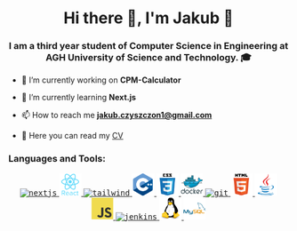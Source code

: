 <h1 align="center">Hi there 👋, I'm Jakub 🤵</h1>
<h3 align="center">I am a third year student of Computer Science in Engineering at AGH University of Science and Technology. 🎓</h3>

- 🔭 I’m currently working on **CPM-Calculator**

- 🌱 I’m currently learning **Next.js**

- 📫 How to reach me **jakub.czyszczon1@gmail.com**

- 📄 Here you can read my <a href="https://github.com/JCzyszczon/JCzyszczon/blob/main/Jakub-Czyszczoń-CV.pdf">CV</a>

<h3 align="left">Languages and Tools:</h3>
<p align="center"> <a href="https://nextjs.org/" target="_blank" rel="noreferrer"> <kbd><img src="https://cdn.worldvectorlogo.com/logos/nextjs-2.svg" alt="nextjs" width="40" height="40"/></kbd> </a> <a href="https://reactjs.org/" target="_blank" rel="noreferrer"> <kbd><img src="https://raw.githubusercontent.com/devicons/devicon/master/icons/react/react-original-wordmark.svg" alt="react" width="40" height="40"/></kbd> </a> <a href="https://tailwindcss.com/" target="_blank" rel="noreferrer"> <kbd><img src="https://www.vectorlogo.zone/logos/tailwindcss/tailwindcss-icon.svg" alt="tailwind" width="40" height="40"/></kbd> </a><a href="https://www.w3schools.com/cpp/" target="_blank" rel="noreferrer"> <kbd><img src="https://raw.githubusercontent.com/devicons/devicon/master/icons/cplusplus/cplusplus-original.svg" alt="cplusplus" width="40" height="40"/></kbd> </a> <a href="https://www.w3schools.com/css/" target="_blank" rel="noreferrer"> <kbd><img src="https://raw.githubusercontent.com/devicons/devicon/master/icons/css3/css3-original-wordmark.svg" alt="css3" width="40" height="40"/></kbd> </a> <a href="https://www.docker.com/" target="_blank" rel="noreferrer"> <kbd><img src="https://raw.githubusercontent.com/devicons/devicon/master/icons/docker/docker-original-wordmark.svg" alt="docker" width="40" height="40"/></kbd> </a> <a href="https://git-scm.com/" target="_blank" rel="noreferrer"> <kbd><img src="https://www.vectorlogo.zone/logos/git-scm/git-scm-icon.svg" alt="git" width="40" height="40"/></kbd> </a> <a href="https://www.w3.org/html/" target="_blank" rel="noreferrer"> <kbd><img src="https://raw.githubusercontent.com/devicons/devicon/master/icons/html5/html5-original-wordmark.svg" alt="html5" width="40" height="40"/></kbd> </a> <a href="https://www.java.com" target="_blank" rel="noreferrer"> <kbd><img src="https://raw.githubusercontent.com/devicons/devicon/master/icons/java/java-original.svg" alt="java" width="40" height="40"/></kbd> </a> <a href="https://developer.mozilla.org/en-US/docs/Web/JavaScript" target="_blank" rel="noreferrer"> <kbd><img src="https://raw.githubusercontent.com/devicons/devicon/master/icons/javascript/javascript-original.svg" alt="javascript" width="40" height="40"/></kbd> </a> <a href="https://www.jenkins.io" target="_blank" rel="noreferrer"> <kbd><img src="https://www.vectorlogo.zone/logos/jenkins/jenkins-icon.svg" alt="jenkins" width="40" height="40"/></kbd> </a> <a href="https://www.linux.org/" target="_blank" rel="noreferrer"> <kbd><img src="https://raw.githubusercontent.com/devicons/devicon/master/icons/linux/linux-original.svg" alt="linux" width="40" height="40"/></kbd> </a> <a href="https://www.mysql.com/" target="_blank" rel="noreferrer"> <kbd><img src="https://raw.githubusercontent.com/devicons/devicon/master/icons/mysql/mysql-original-wordmark.svg" alt="mysql" width="40" height="40"/></kbd> </a></p>
